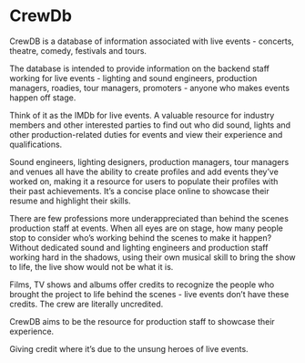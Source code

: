 # CrewDb

CrewDB is a database of information associated with live events - concerts, theatre, comedy, festivals and tours.

The database is intended to provide information on the backend staff working for live events - lighting and sound engineers, production managers, roadies, tour managers, promoters - anyone who makes events happen off stage.

Think of it as the IMDb for live events. A valuable resource for industry members and other interested parties to find out who did sound, lights and other production-related duties for events and view their experience and qualifications.

Sound engineers, lighting designers, production managers, tour managers and venues all have the ability to create profiles and add events they’ve worked on, making it a resource for users to populate their profiles with their past achievements. It’s a concise place online to showcase their resume and highlight their skills.

There are few professions more underappreciated than behind the scenes production staff at events. When all eyes are on stage, how many people stop to consider who’s working behind the scenes to make it happen? Without dedicated sound and lighting engineers and production staff working hard in the shadows, using their own musical skill to bring the show to life, the live show would not be what it is.

Films, TV shows and albums offer credits to recognize the people who brought the project to life behind the scenes - live events don’t have these credits. The crew are literally uncredited.

CrewDB aims to be the resource for production staff to showcase their experience.

Giving credit where it’s due to the unsung heroes of live events.
